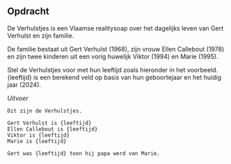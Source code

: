 ## Opdracht

De Verhulstjes is een Vlaamse realitysoap over het dagelijks leven van Gert Verhulst en zijn familie.

De familie bestaat uit Gert Verhulst (1968), zijn vrouw Ellen Callebout (1978) en zijn twee kinderen uit een vorig huwelijk Viktor (1994) en Marie (1995).

Stel de Verhulstjes voor met hun leeftijd zoals hieronder in het voorbeeld. {leeftijd} is een berekend veld op basis van hun geboortejaar en het huidig jaar (2024).

*Uitvoer*
```
Dit zijn de Verhulstjes.

Gert Verhulst is {leeftijd}
Ellen Callebout is {leeftijd}
Viktor is {leeftijd}
Marie is {leeftijd}

Gert was {leeftijd} toen hij papa werd van Marie.
```



